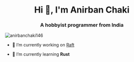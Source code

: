 <h1 align="center">Hi 👋, I'm Anirban Chaki</h1>
<h3 align="center">A hobbyist programmer from India</h3>

<p align="left"> <img src="https://komarev.com/ghpvc/?username=anirbanchaki146&label=Profile%20views&color=0e75b6&style=flat" alt="anirbanchaki146" /> </p>

- 🔭 I’m currently working on [Raft](https://github.com/anirbanchaki146/Raft-Lang)

- 🌱 I’m currently learning **Rust**
